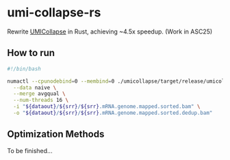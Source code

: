 # umi-collapse-rs
Rewrite [UMICollapse](https://github.com/Daniel-Liu-c0deb0t/UMICollapse) in Rust, achieving ~4.5x speedup. (Work in ASC25)

## How to run
```sh
#!/bin/bash

numactl --cpunodebind=0 --membind=0 ./umicollapse/target/release/umicollapse --mode bam \
  --data naive \
  --merge avgqual \
  --num-threads 16 \
  -i "${dataout}/${srr}/${srr}.mRNA.genome.mapped.sorted.bam" \
  -o "${dataout}/${srr}/${srr}.mRNA.genome.mapped.sorted.dedup.bam"

```


## Optimization Methods
To be finished...
